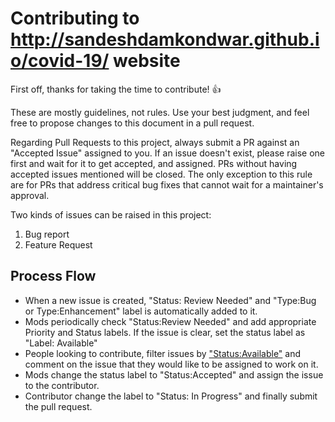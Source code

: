 # Contributing to http://sandeshdamkondwar.github.io/covid-19/ website

First off, thanks for taking the time to contribute! :+1:

These are mostly guidelines, not rules. Use your best judgment, and feel free to propose changes to this document in a pull request.

Regarding Pull Requests to this project, always submit a PR against an "Accepted Issue" assigned to you. If an issue doesn't exist, please raise one first and wait for it to get accepted, and assigned. PRs without having accepted issues mentioned will be closed. The only exception to this rule are for PRs that address critical bug fixes that cannot wait for a maintainer's approval.

Two kinds of issues can be raised in this project:

1. Bug report
2. Feature Request

## Process Flow

- When a new issue is created, "Status: Review Needed" and "Type:Bug or Type:Enhancement" label is automatically added to it.
- Mods periodically check "Status:Review Needed" and add appropriate Priority and Status labels. If the issue is clear, set the status label as "Label: Available"
- People looking to contribute, filter issues by ["Status:Available"](https://github.com/sandeshdamkondwar/covid-19/) and comment on the issue that they would like to be assigned to work on it.
- Mods change the status label to "Status:Accepted" and assign the issue to the contributor.
- Contributor change the label to "Status: In Progress" and finally submit the pull request.
